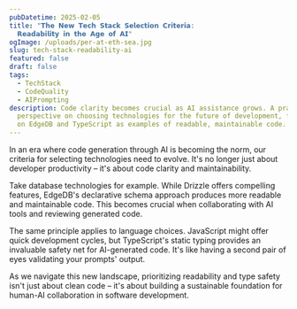 ```yaml
---
pubDatetime: 2025-02-05
title: "𝗧𝗵𝗲 𝗡𝗲𝘄 𝗧𝗲𝗰𝗵 𝗦𝘁𝗮𝗰𝗸 𝗦𝗲𝗹𝗲𝗰𝘁𝗶𝗼𝗻 𝗖𝗿𝗶𝘁𝗲𝗿𝗶𝗮:
  𝗥𝗲𝗮𝗱𝗮𝗯𝗶𝗹𝗶𝘁𝘆 𝗶𝗻 𝘁𝗵𝗲 𝗔𝗴𝗲 𝗼𝗳 𝗔𝗜"
ogImage: /uploads/per-at-eth-sea.jpg
slug: tech-stack-readability-ai
featured: false
draft: false
tags:
  - TechStack
  - CodeQuality
  - AIPrompting
description: Code clarity becomes crucial as AI assistance grows. A practical
  perspective on choosing technologies for the future of development, focusing
  on EdgeDB and TypeScript as examples of readable, maintainable code.
---
```

In an era where code generation through AI is becoming the norm, our criteria for selecting technologies need to evolve. It's no longer just about developer productivity – it's about code clarity and maintainability.

Take database technologies for example. While Drizzle offers compelling features, EdgeDB's declarative schema approach produces more readable and maintainable code. This becomes crucial when collaborating with AI tools and reviewing generated code.

The same principle applies to language choices. JavaScript might offer quick development cycles, but TypeScript's static typing provides an invaluable safety net for AI-generated code. It's like having a second pair of eyes validating your prompts' output.

As we navigate this new landscape, prioritizing readability and type safety isn't just about clean code – it's about building a sustainable foundation for human-AI collaboration in software development.
